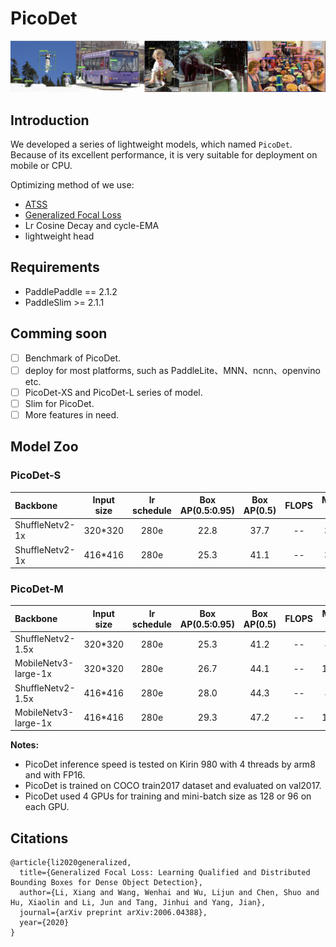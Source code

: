 # PicoDet

![](../../docs/images/picedet_demo.jpeg)
## Introduction

We developed a series of lightweight models, which named `PicoDet`. Because of its excellent performance, it is very suitable for deployment on mobile or CPU.

Optimizing method of we use:
- [ATSS](https://arxiv.org/abs/1912.02424)
- [Generalized Focal Loss](https://arxiv.org/abs/2006.04388)
- Lr Cosine Decay and cycle-EMA
- lightweight head

## Requirements
- PaddlePaddle == 2.1.2
- PaddleSlim >= 2.1.1

## Comming soon
- [ ] Benchmark of PicoDet.
- [ ] deploy for most platforms, such as PaddleLite、MNN、ncnn、openvino etc.
- [ ] PicoDet-XS and PicoDet-L series of model.
- [ ] Slim for PicoDet.
- [ ] More features in need.

## Model Zoo

### PicoDet-S

| Backbone                  | Input size | lr schedule | Box AP(0.5:0.95) | Box AP(0.5) | FLOPS | Model Size | Inference Time |                           download                          | config |
| :------------------------ | :-------: | :-------: | :------: | :---: | :---: | :---: | :------------:  | :-------------------------------------------------: | :-----: |
| ShuffleNetv2-1x    | 320*320    |   280e      |   22.8     | 37.7 | -- | 3.8M | -- | [model](https://paddledet.bj.bcebos.com/models/picodet_s_shufflenetv2_320_coco.pdparams) &#124; [log](https://paddledet.bj.bcebos.com/logs/train_picodet_s_shufflenetv2_320_coco.log) | [config](https://github.com/PaddlePaddle/PaddleDetection/tree/develop/configs/picodet/picodet_s_shufflenetv2_320_coco.yml) |
| ShuffleNetv2-1x    | 416*416    |   280e      |   25.3     | 41.1 | -- | 3.8M | -- | [model](https://paddledet.bj.bcebos.com/models/picodet_s_shufflenetv2_416_coco.pdparams) &#124; [log](https://paddledet.bj.bcebos.com/logs/train_picodet_s_shufflenetv2_416_coco.log) | [config](https://github.com/PaddlePaddle/PaddleDetection/tree/develop/configs/picodet/picodet_s_shufflenetv2_416_coco.yml) |


### PicoDet-M

| Backbone                  | Input size | lr schedule | Box AP(0.5:0.95) | Box AP(0.5) | FLOPS | Model Size | Inference Time |                           download                          | config |
| :------------------------ | :-------: | :-------: | :-----------: | :---: | :---: | :---: | :-----: | :-------------------------------------------------: | :-----: |
| ShuffleNetv2-1.5x    | 320*320   |   280e      |   25.3     | 41.2 |  -- | 8.1M | -- | [model](https://paddledet.bj.bcebos.com/models/picodet_m_shufflenetv2_320_coco.pdparams) &#124; [log](https://paddledet.bj.bcebos.com/logs/train_picodet_m_shufflenetv2_320_coco.log) | [config](https://github.com/PaddlePaddle/PaddleDetection/tree/develop/configs/picodet/picodet_m_shufflenetv2_320_coco.yml) |
| MobileNetv3-large-1x    | 320*320   |   280e      |   26.7     | 44.1 |  -- | 11.6M | -- | [model](https://paddledet.bj.bcebos.com/models/picodet_m_mbv3_320_coco.pdparams) &#124; [log](https://paddledet.bj.bcebos.com/logs/train_picodet_m_mbv3_320_coco.log) | [config](https://github.com/PaddlePaddle/PaddleDetection/tree/develop/configs/picodet/picodet_m_mbv3_320_coco.yml) |
| ShuffleNetv2-1.5x    | 416*416     |   280e      |   28.0     | 44.3 |  -- | 8.1M | -- | [model](https://paddledet.bj.bcebos.com/models/picodet_m_shufflenetv2_416_coco.pdparams) &#124; [log](https://paddledet.bj.bcebos.com/logs/train_picodet_m_shufflenetv2_416_coco.log) | [config](https://github.com/PaddlePaddle/PaddleDetection/tree/develop/configs/picodet/picodet_m_shufflenetv2_416_coco.yml) |
| MobileNetv3-large-1x    | 416*416  |   280e      |   29.3     | 47.2 |  -- | 11.6M | -- | [model](https://paddledet.bj.bcebos.com/models/picodet_m_mbv3_416_coco.pdparams) &#124; [log](https://paddledet.bj.bcebos.com/logs/train_picodet_m_mbv3_416_coco.log) | [config](https://github.com/PaddlePaddle/PaddleDetection/tree/develop/configs/picodet/picodet_m_mbv3_416_coco.yml) |


**Notes:**

- PicoDet inference speed is tested on Kirin 980 with 4 threads by arm8 and with FP16.
- PicoDet is trained on COCO train2017 dataset and evaluated on val2017.
- PicoDet used 4 GPUs for training and mini-batch size as 128 or 96 on each GPU.

## Citations
```
@article{li2020generalized,
  title={Generalized Focal Loss: Learning Qualified and Distributed Bounding Boxes for Dense Object Detection},
  author={Li, Xiang and Wang, Wenhai and Wu, Lijun and Chen, Shuo and Hu, Xiaolin and Li, Jun and Tang, Jinhui and Yang, Jian},
  journal={arXiv preprint arXiv:2006.04388},
  year={2020}
}

```
